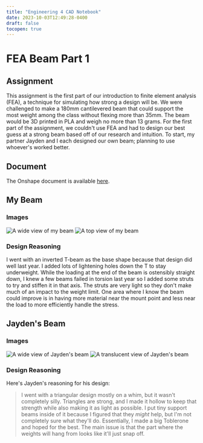 ```yaml
---
title: "Engineering 4 CAD Notebook"
date: 2023-10-03T12:49:28-0400
draft: false
tocopen: true
---
```

# FEA Beam Part 1
## Assignment
This assignment is the first part of our introduction to finite element analysis (FEA), a technique for simulating how strong a design will be. We were challenged to make a 180mm cantilevered beam that could support the most weight among the class without flexing more than 35mm. The beam would be 3D printed in PLA and weigh no more than 13 grams. For the first part of the assignment, we couldn't use FEA and had to design our best guess at a strong beam based off of our research and intuition. To start, my partner Jayden and I each designed our own beam; planning to use whoever's worked better.
## Document
The Onshape document is available [here](https://cvilleschools.onshape.com/documents/479a5d24056fdd56c88b8dd8/w/2625b665548c3edd606623e9/e/cb89638e4836cd8112d49f1b?renderMode=10&uiState=651d682066bcfe34cbaa2990).
## My Beam
### Images
![A wide view of my beam](/docs/eng-4/beamwide.png "A wide view of my beam. The grey part is the testing apparatus.")
![A top view of my beam](/docs/eng-4/beamtop.png "A top view of my beam.")
### Design Reasoning
I went with an inverted T-beam as the base shape because that design did well last year. I added lots of lightening holes down the T to stay underweight. While the loading at the end of the beam is ostensibly straight down, I knew a few beams failed in torsion last year so I added some struts to try and stiffen it in that axis. The struts are very light so they don't make much of an impact to the weight limit. One area where I know the beam could improve is in having more material near the mount point and less near the load to more efficiently handle the stress. 
## Jayden's Beam
### Images
![A wide view of Jayden's beam](/docs/eng-4/jaydenwide.png "A wide shot of Jayden's beam.")
![A translucent view of Jayden's beam](/docs/eng-4/jaydentransparent.png "A view of Jayden's beam with hidden edges showing. Note the supports inside the hollow structure.")
### Design Reasoning
Here's Jayden's reasoning for his design:
> I went with a triangular design mostly on a whim, but it wasn't completely silly. Triangles are strong, and I made it hollow to keep that strength while also making it as light as possible. I put tiny support beams inside of it because I figured that they *might* help, but I'm not completely sure what they'll do. Essentially, I made a big Toblerone and hoped for the best. The main issue is that the part where the weights will hang from looks like it'll just snap off.
